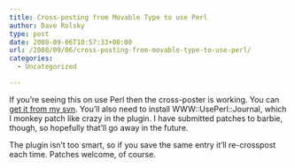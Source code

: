 ```yaml
---
title: Cross-posting from Movable Type to use Perl
author: Dave Rolsky
type: post
date: 2008-09-06T10:57:33+00:00
url: /2008/09/06/cross-posting-from-movable-type-to-use-perl/
categories:
  - Uncategorized

---
```

If you&#8217;re seeing this on use Perl then the cross-poster is working. You can [get it from my svn][1]. You&#8217;ll also need to install WWW::UsePerl::Journal, which I monkey patch like crazy in the plugin. I have submitted patches to barbie, though, so hopefully that&#8217;ll go away in the future.

The plugin isn&#8217;t too smart, so if you save the same entry it&#8217;ll re-crosspost each time. Patches welcome, of course.

 [1]: https://svn.urth.org/svn/MT-Plugin-UsePerl-Journal/trunk/